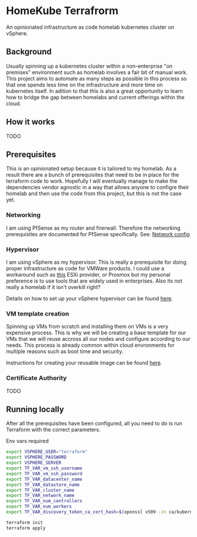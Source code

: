 # HomeKube Terrafrorm

An opinionated infrastructure as code homelab kubernetes cluster on vSphere.

## Background

Usually spinning up a kubernetes cluster within a non-enterprise "on premises" environment such as homelab involves a fair bit of manual work. This project aims to automate as many steps as possible in this process so that one spends less time on the infrastructure and more time on kubernetes itself. In adition to that this is also a great opportunity to learn how to bridge the gap between homelabs and current offerings within the cloud.

## How it works

TODO

## Prerequisites

This is an opinionated setup because it is tailored to my homelab. As a result there are a bunch of prerequisites that need to be in place for the terraform code to work. Hopefully I will eventually manage to make the dependencies vendor agnostic in a way that allows anyone to configre their homelab and then use the code from this project, but this is not the case yet.

### Networking

I am using PfSense as my router and firerwall. Therefore the networking prerequisites are documented for PfSense specifically.
See: [Network config](docs/pfsense.md)

### Hypervisor

I am using vSphere as my hypervisor. This is really a prerequisite for doing proper infrastructure as code for VMWare products. I could use a workaround such as [this](https://github.com/josenk/terraform-provider-esxi) ESXi provider, or Proxmox but my personal preference is to use tools that are widely used in enterprises. Also its not really a homelab if it isn't overkill right?

Details on how to set up your vSphere hypervisor can be found [here](docs/vsphere.md).

### VM template creation

Spinning up VMs from scratch and installing them on VMs is a very expensive process. This is why we will be creating a base template for our VMs that we will reuse accross all our nodes and configure according to our needs. This process is already common within cloud envronments for multiple reasons such as boot time and security.

Instructions for creating your reusable image can be found [here](docs/vm-template.md).

### Certificate Authority

TODO

## Running locally

After all the prerequisites have been configured, all you need to do is run Terraform with the correct parameters.

Env vars required

```bash
export VSPHERE_USER="terraform"
export VSPHERE_PASSWORD
export VSPHERE_SERVER
export TF_VAR_vm_ssh_username
export TF_VAR_vm_ssh_password
export TF_VAR_datacenter_name
export TF_VAR_datastore_name
export TF_VAR_cluster_name
export TF_VAR_network_name
export TF_VAR_num_controllers
export TF_VAR_num_workers
export TF_VAR_discovery_token_ca_cert_hash=$(openssl x509 -in ca/kubernetes-ca/kubernetes-ca.pem -pubkey -noout | openssl pkey -pubin -outform DER | openssl dgst -sha256)
```

```bash
terraform init
terraform apply
```
